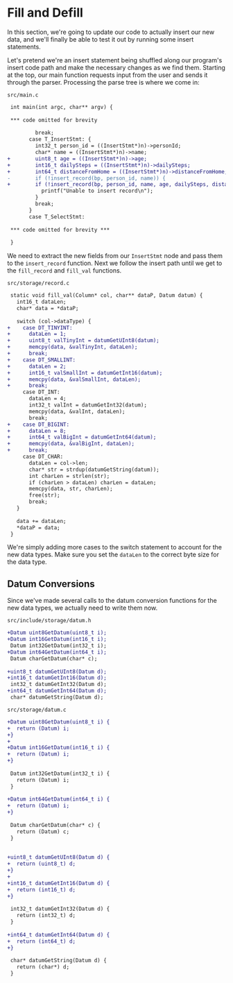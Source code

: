 # Fill and Defill

In this section, we're going to update our code to actually insert our new data, and we'll finally be able to test it out by running some insert statements.

Let's pretend we're an insert statement being shuffled along our program's insert code path and make the necessary changes as we find them. Starting at the top, our main function requests input from the user and sends it through the parser. Processing the parse tree is where we come in:

`src/main.c`

```diff
 int main(int argc, char** argv) {
 
 *** code omitted for brevity
 
         break;
       case T_InsertStmt: {
         int32_t person_id = ((InsertStmt*)n)->personId;
         char* name = ((InsertStmt*)n)->name;
+        uint8_t age = ((InsertStmt*)n)->age;
+        int16_t dailySteps = ((InsertStmt*)n)->dailySteps;
+        int64_t distanceFromHome = ((InsertStmt*)n)->distanceFromHome;
-        if (!insert_record(bp, person_id, name)) {
+        if (!insert_record(bp, person_id, name, age, dailySteps, distanceFromHome)) {
           printf("Unable to insert record\n");
         }
         break;
       }
       case T_SelectStmt:
 
 *** code omitted for brevity ***
 
 }
```

We need to extract the new fields from our `InsertStmt` node and pass them to the `insert_record` function. Next we follow the insert path until we get to the `fill_record` and `fill_val` functions.

`src/storage/record.c`

```diff
 static void fill_val(Column* col, char** dataP, Datum datum) {
   int16_t dataLen;
   char* data = *dataP;
 
   switch (col->dataType) {
+    case DT_TINYINT:
+      dataLen = 1;
+      uint8_t valTinyInt = datumGetUInt8(datum);
+      memcpy(data, &valTinyInt, dataLen);
+      break;
+    case DT_SMALLINT:
+      dataLen = 2;
+      int16_t valSmallInt = datumGetInt16(datum);
+      memcpy(data, &valSmallInt, dataLen);
+      break;
     case DT_INT:
       dataLen = 4;
       int32_t valInt = datumGetInt32(datum);
       memcpy(data, &valInt, dataLen);
       break;
+    case DT_BIGINT:
+      dataLen = 8;
+      int64_t valBigInt = datumGetInt64(datum);
+      memcpy(data, &valBigInt, dataLen);
+      break;
     case DT_CHAR:
       dataLen = col->len;
       char* str = strdup(datumGetString(datum));
       int charLen = strlen(str);
       if (charLen > dataLen) charLen = dataLen;
       memcpy(data, str, charLen);
       free(str);
       break;
   }
 
   data += dataLen;
   *dataP = data;
 }
```

We're simply adding more cases to the switch statement to account for the new data types. Make sure you set the `dataLen` to the correct byte size for the data type.

## Datum Conversions

Since we've made several calls to the datum conversion functions for the new data types, we actually need to write them now.

`src/include/storage/datum.h`

```diff
+Datum uint8GetDatum(uint8_t i);
+Datum int16GetDatum(int16_t i);
 Datum int32GetDatum(int32_t i);
+Datum int64GetDatum(int64_t i);
 Datum charGetDatum(char* c);
 
+uint8_t datumGetUInt8(Datum d);
+int16_t datumGetInt16(Datum d);
 int32_t datumGetInt32(Datum d);
+int64_t datumGetInt64(Datum d);
 char* datumGetString(Datum d);
```

`src/storage/datum.c`

```diff
+Datum uint8GetDatum(uint8_t i) {
+  return (Datum) i;
+}
+
+Datum int16GetDatum(int16_t i) {
+  return (Datum) i;
+}
 
 Datum int32GetDatum(int32_t i) {
   return (Datum) i;
 }
 
+Datum int64GetDatum(int64_t i) {
+  return (Datum) i;
+}
 
 Datum charGetDatum(char* c) {
   return (Datum) c;
 }
 
 
+uint8_t datumGetUInt8(Datum d) {
+  return (uint8_t) d;
+}
+
+int16_t datumGetInt16(Datum d) {
+  return (int16_t) d;
+}
 
 int32_t datumGetInt32(Datum d) {
   return (int32_t) d;
 }
 
+int64_t datumGetInt64(Datum d) {
+  return (int64_t) d;
+}
 
 char* datumGetString(Datum d) {
   return (char*) d;
 }
```